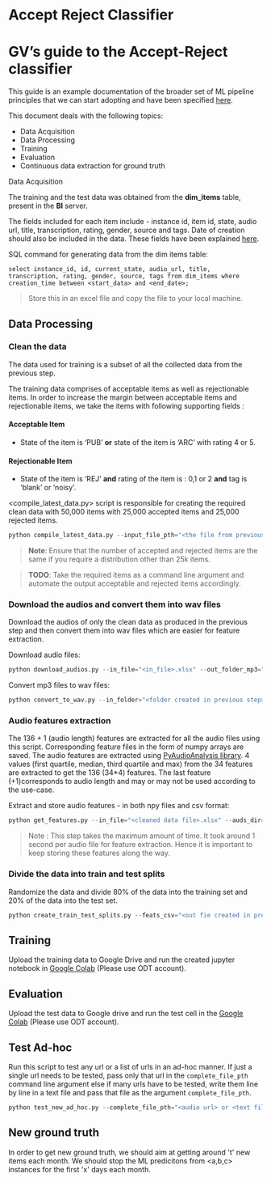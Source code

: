 # Accept Reject Classifier

# GV’s guide to the Accept-Reject classifier

This guide is an example documentation of the broader set of ML pipeline principles that we can start adopting and have been specified [here](https://docs.google.com/document/d/1FXRsISYdjVHRf6YVyfGMbYuA3TenWfHfb0SebJ6Cw54/edit?usp=sharing).

This document deals with the following topics:
- Data Acquisition
- Data Processing
- Training
- Evaluation
- Continuous data extraction for ground truth

Data Acquisition

The training and the test data was obtained from the <strong>dim_items</strong> table, present in the <strong>BI</strong> server.

The fields included for each item include - instance id, item id, state, audio url, title, transcription, rating, gender, source and tags. Date of creation should also be included in the data. These fields have been explained [here](https://docs.google.com/document/d/1c14cZRFRo5_2_oKxkCfqVFDgEIPyHFGU3qflhmO4oA8/edit?usp=sharing). 

SQL command for generating data from the dim items table:

```
select instance_id, id, current_state, audio_url, title, transcription, rating, gender, source, tags from dim_items where creation_time between <start_data> and <end_date>;
```

> Store this in an excel file and copy the file to your local machine.

## Data Processing

### Clean the data

The data used for training is a subset of all the collected data from the previous step. 

The training data comprises of acceptable items as well as rejectionable items. In order to increase the margin between acceptable items and rejectionable items, we take the items with following supporting fields :

#### Acceptable Item
- State of the item is ‘PUB’ <b>or</b> state of the item is ‘ARC’ with rating 4 or 5.

#### Rejectionable Item
- State of the item is ‘REJ’ <b>and</b> rating of the item is : 0,1 or 2 <b>and</b> tag is ‘blank’ or ‘noisy’.

<compile_latest_data.py> script is responsible for creating the required clean data with 50,000 items with 25,000 accepted items and 25,000 rejected items.

```python
python compile_latest_data.py --input_file_pth="<the file from previous step.xlsx>" --out_file_name="<Name of out file.xlsx>"
```

> <b>Note</b>: Ensure that the number of accepted and rejected items are the same if you require a distribution other than 25k items.

> <b>TODO</b>: Take the required items as a command line argument and automate the output acceptable and rejected items accordingly.

### Download the audios and convert them into wav files

Download the audios of only the clean data as produced in the previous step and then convert them into wav files which are easier for feature extraction.

Download audio files:
```python
python download_audios.py --in_file="<in_file>.xlsx" --out_folder_mp3="<folder name>"
```

Convert mp3 files to wav files:
```python
python convert_to_wav.py --in_folder="<folder created in previous step>" --out_folder="<folder containing wav audios>"
```

### Audio features extraction

The 136 + 1 (audio length) features are extracted for all the audio files using this script. Corresponding feature files in the form of numpy arrays are saved. The audio features are extracted using [PyAudioAnalysis library](https://github.com/tyiannak/pyAudioAnalysis/wiki/3.-Feature-Extraction). 4 values (first quartile, median, third quartile and max) from the 34 features are extracted to get the 136 (34*4) features. The last feature (+1)corresponds to audio length and may or may not be used according to the use-case.

Extract and store audio features - in both npy files and csv format:
```python
python get_features.py --in_file="<cleaned data file>.xlsx" --auds_dir="<wav files>" --out_file="<features csv>.csv" --feats_dir="<dir containing npy files for features>"
```

> Note : This step takes the maximum amount of time. It took around 1 second per audio file for feature extraction. Hence it is important to keep storing these features along the way.


### Divide the data into train and test splits

Randomize the data and divide 80% of the data into the training set and 20% of the data into the test set.
```python
python create_train_test_splits.py --feats_csv="<out fie created in previous step>" --train_csv="csv containing training set" --test_csv="<csv containing test set>"
```

## Training

Upload the training data to Google Drive and run the created jupyter notebook in [Google Colab](https://colab.research.google.com/drive/1TuHW9jskxx9Snhe817MzxeuMgOi82uDl?usp=sharing) (Please use ODT account).

## Evaluation

Upload the test data to Google drive and run the test cell in the [Google Colab](https://colab.research.google.com/drive/1TuHW9jskxx9Snhe817MzxeuMgOi82uDl?usp=sharing) (Please use ODT account).

## Test Ad-hoc

Run this script to test any url or a list of urls in an ad-hoc manner. If just a single url needs to be tested, pass only that url in the `complete_file_pth` command line argument else if many urls have to be tested, write them line by line in a text file and pass that file as the argument `complete_file_pth`.

```python
python test_new_ad_hoc.py --complete_file_pth="<audio url> or <text file containing urls>" --model_ckpt="<trained pickle model>" --scaler_model_ckpt="trained scaler normalization model" --audio_dest_pth_mp3="<folder containing mp3 files>" --audio_dest_pth_wav="<folder containing wav files>" --feats_dir="<folder containing audio features>" --use_length_feat="<True> or <False>"
```
## New ground truth

In order to get new ground truth, we should aim at getting around 't' new items each month.
We should stop the ML predicitons from <a,b,c> instances for the first 'x' days each month.

